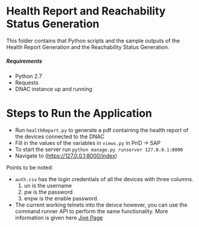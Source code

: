 # Health Report and Reachability Status Generation

This folder contains that Python scripts and the sample outputs of the Health Report Generation and the Reachability Status Generation.

##### Requirements
  - Python 2.7  
  - Requests 
  - DNAC instance up and running

# Steps to Run the Application

  - Run ```healthReport.py``` to generate a pdf containing the health report of the devices connected to the DNAC 
  - Fill in the values of the variables in ```views.py``` in PriD -> SAP
  - To start the server run ```python manage.py runserver 127.0.0.1:8000```
  - Navigate to (https://127.0.0.1:8000/index)
 

Points to be noted:
  - ```auth.csv``` has the login credentials of all the devices with three columns. 
     1. un is the username
     2. pw is the password
     3. enpw is the enable password.  
  - The current working telnets into the deivce however, you can use the command runner API to perform the same functionality. More information is given here [Jive Page](https://cisco.jiveon.com/docs/DOC-1963052)
  